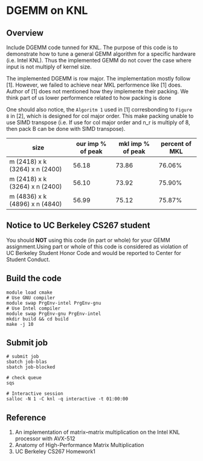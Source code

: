 # DGEMM on KNL

## Overview

Include DGEMM code tunned for KNL. The purpose of this code is to demonstrate how to tune a general GEMM algorithm for a specific hardware (i.e. Intel KNL). Thus the implemented GEMM do not cover the case where input is not multiply of kernel size.


The implemented DGEMM is row major. The implementation mostly follow [1]. However, we failed to achieve near MKL performence like [1] does. Author of [1] does not mentioned how they implemente their packing. We think part of us lower performence related to how packing is done

One should also notice, the `Algoritm 1` used in [1] corresbonding to `Figure 8` in [2], which is designed for col major order. This make packing unable to use SIMD transpose (i.e. If use for col major order and n_r is multiply of 8, then pack B can be done with SIMD transpose).

| size                           | our imp % of peak | mkl imp % of peak | percent of MKL |
| ------------------------------ | ----------------- | ----------------- | -------------- |
| m (2418) x k (3264) x n (2400) | 56.18             | 73.86             | 76.06%         |
| m (2418) x k (3264) x n (2400) | 56.10             | 73.92             | 75.90%         |
| m (4836) x k (4896) x n (4840) | 56.99             | 75.12             | 75.87%         |



## Notice to UC Berkeley CS267 student
You should **NOT** using this code (in part or whole) for your GEMM assignment.Using part or whole of this code is considered as violation of UC Berkeley Student Honor Code and would be reported to Center for Student Conduct.



## Build the code
```shell
module load cmake
# Use GNU compiler
module swap PrgEnv-intel PrgEnv-gnu
# Use Intel compiler
module swap PrgEnv-gnu PrgEnv-intel 
mkdir build && cd build
make -j 10
```

## Submit job
```shell
# submit job
sbatch job-blas
sbatch job-blocked

# check queue
sqs

# Interactive session
salloc -N 1 -C knl -q interactive -t 01:00:00
```


## Reference
1. An implementation of matrix–matrix multiplication on the Intel KNL processor with AVX-512
2. Anatomy of High-Performance Matrix Multiplication
3. UC Berkeley CS267 Homework1
